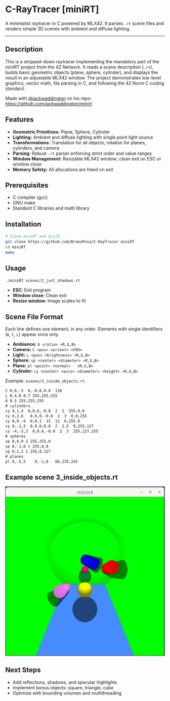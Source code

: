 # C-RayTracer [miniRT]

A minimalist raytracer in C powered by MLX42. It parses `.rt` scene files and renders simple 3D scenes with ambient and diffuse lighting.

---

## Description

This is a stripped-down raytracer implementing the mandatory part of the miniRT project from the 42 Network. It reads a scene description (`.rt`), builds basic geometric objects (plane, sphere, cylinder), and displays the result in an adjustable MLX42 window. The project demonstrates low-level graphics, vector math, file parsing in C, and following the 42 Norm C coding standard.

Made with [@jackwaddington](https://github.com/jackwaddington) on his repo: https://github.com/jackwaddington/minirt

## Features

* **Geometric Primitives:** Plane, Sphere, Cylinder
* **Lighting:** Ambient and diffuse lighting with single point light source
* **Transformations:** Translation for all objects; rotation for planes, cylinders, and camera
* **Parsing:** Robust `.rt` parser enforcing strict order and value ranges
* **Window Management:** Resizable MLX42 window; clean exit on ESC or window close
* **Memory Safety:** All allocations are freed on exit

## Prerequisites

* C compiler (gcc)
* GNU make
* Standard C libraries and math library

## Installation

```bash
# Clone miniRT and build
git clone https://github.com/BrunoPosa/C-RayTracer miniRT
cd miniRT
make
```

## Usage

```bash
./miniRT scenes/2_just_shadows.rt
```

* **ESC**: Exit program
* **Window close**: Clean exit
* **Resize window**: Image scales to fit

## Scene File Format

Each line defines one element, in any order. Elements with single identifiers (`A`, `C`, `L`) appear once only.

* **Ambience:** `A <ratio> <R,G,B>`
* **Camera:** `C <pos> <orient> <FOV>`
* **Light:**  `L <pos> <brightness> <R,G,B>`
* **Sphere:** `sp <center> <diameter> <R,G,B>`
* **Plane:**  `pl <point> <normal>   <R,G,B>`
* **Cylinder:** `cy <center> <axis> <diameter> <height> <R,G,B>`

*Example:* `scenes/3_inside_objects.rt`

```text
C 0,6,-5  0,-0.6,0.8  110  
L 0,4,0 0.7 255,255,255
A 0.5 255,255,255
# cylinders
cy 4,1,4  0,0.6,-0.8  2  2  255,0,0
cy 0,2,6   0.6,0,-0.8  2  3  0,0,255
cy 0,0,-6  0,0,1  15  12  0,255,0
cy 0,-2,5  0,0.6,0.8  2  2.5  0,255,127
cy -4,-3,3  0,0.6,-0.8  2  3  255,127,255
# spheres
sp 0,0,0 2 255,255,0
sp 0,-1,0 1 255,0,0
sp 0,2,2 1 255,0,127
# planes
pl 0,-5,5    0,-1,0   66,135,245
```


## Example scene 3_inside_objects.rt

![Rendered Scene 3_inside_objects.rt](./image.png)

## Next Steps

* Add reflections, shadows, and specular highlights
* Implement bonus objects: square, triangle, cube
* Optimize with bounding volumes and multithreading

